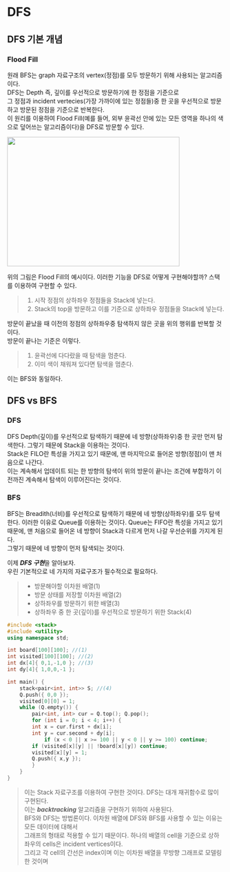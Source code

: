 # DFS     
## DFS 기본 개념    
### Flood Fill  
원래 BFS는 graph 자료구조의 vertex(정점)를 모두 방문하기 위해 사용되는 알고리즘이다.       
DFS는 Depth 즉, 깊이를 우선적으로 방문하기에 한 정점을 기준으로         
그 정점과 incident vertecies(가장 가까이에 있는 정점들)중 한 곳을 우선적으로 방문하고 방문된 정점을 기준으로 반복한다.         
이 원리를 이용하여 Flood Fill(예를 들어, 외부 윤곽선 안에 있는 모든 영역을 하나의 색으로 덮어쓰는 알고리즘이다)을 DFS로 방문할 수 있다.        
          
 <img src="https://upload.wikimedia.org/wikipedia/commons/5/5e/Wfm_floodfill_animation_stack.gif"  width="400" height="300"/>        
        
위의 그림은 Flood Fill의 예시이다. 이러한 기능을 DFS로 어떻게 구현해야할까? 스택를 이용하여 구현할 수 있다.        
> 1. 시작 정점의 상하좌우 정점들을 Stack에 넣는다.       
> 2. Stack의 top을 방문하고 이를 기준으로 상하좌우 정점들을 Stack에 넣는다.       
         
방문이 끝났을 때 이전의 정점의 상하좌우중 탐색하지 않은 곳을 위의 행위를 반복할 것이다.         
방문이 끝나는 기준은 이렇다.       
       
> 1. 윤곽선에 다다랐을 때 탐색을 멈춘다.          
> 2. 이미 색이 채워져 있다면 탐색을 멈춘다.         
       
이는 BFS와 동일하다.        
        
## DFS vs BFS
### DFS     
DFS Depth(깊이)를 우선적으로 탐색하기 때문에 네 방향(상하좌우)중 한 곳만 먼저 탐색한다. 그렇기 때문에 Stack을 이용하는 것이다.     
Stack은 FILO란 특성을 가지고 있기 때문에, 맨 마지막으로 들어온 방향(정점)이 맨 처음으로 나간다.     
이는 계속해서 업데이트 되는 한 방향의 탐색이 위의 방문이 끝나는 조건에 부합하기 이전까진 계속해서 탐색이 이루어진다는 것이다.      
### BFS    
BFS는 Breadith(너비)를 우선적으로 탐색하기 때문에 네 방향(상하좌우)를 모두 탐색한다. 이러한 이유로 Queue를 이용하는 것이다. 
Queue는 FIFO란 특성을 가지고 있기 때문에, 맨 처음으로 들어온 네 방향이 Stack과 다르게 먼저 나갈 우선순위를 가지게 된다.     
그렇기 때문에 네 방향이 먼저 탐색되는 것이다.     

이제 ***DFS 구현***을 알아보자.    
우린 기본적으로 네 가지의 자료구조가 필수적으로 필요하다.
> * 방문해야할 이차원 배열(1)    
> * 방문 상태를 저장할 이차원 배열(2)    
> * 상하좌우를 방문하기 위한 배열(3)    
> * 상하좌우 중 한 곳(깊이)를 우선적으로 방문하기 위한 Stack(4)     

```cpp
#include <stack>
#include <utility>
using namespace std;

int board[100][100]; //(1)
int visited[100][100]; //(2)
int dx[4]{ 0,1,-1,0 }; //(3)
int dy[4]{ 1,0,0,-1 };

int main() {
    stack<pair<int, int>> S; //(4)
    Q.push({ 0,0 });
    visited[0][0] = 1;
    while (Q.empty()) {
        pair<int, int> cur = Q.top(); Q.pop();
        for (int i = 0; i < 4; i++) {
	    int x = cur.first + dx[i];
	    int y = cur.second + dy[i];
            if (x < 0 || x >= 100 || y < 0 || y >= 100) continue;
	    if (visited[x][y] || !board[x][y]) continue;
	    visited[x][y] = 1;
	    Q.push({ x,y });
        }
    }
}
```       
> 이는 Stack 자료구조를 이용하여 구현한 것이다. DFS는 대개 재귀함수로 많이 구현된다.        
> 이는 ***backtracking*** 알고리즘을 구현하기 위하여 사용된다.        
> BFS와 DFS는 방법론이다. 이차원 배열에 DFS와 BFS를 사용할 수 있는 이유는 모든 데이터에 대해서         
> 그래프의 형태로 적용할 수 있기 때문이다. 하나의 배열의 cell을 기준으로 상하좌우의 cells은 incident vertices이다.           
> 그리고 각 cell의 간선은 index이며 이는 이차원 배열을 무방향 그래프로 모델링한 것이며      
